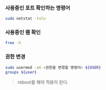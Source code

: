 
### 사용중인 포트 확인하는 명령어

```bash
sudo netstat -tuln
```

### 사용중인 램 확인

```bash
free -h
```

### 권한 변경

```bash
sudo usermod -aG <권한을 변경할 명령어> ${USER}
groups ${user}
```

> reboot를 해야 적용이 된다.
